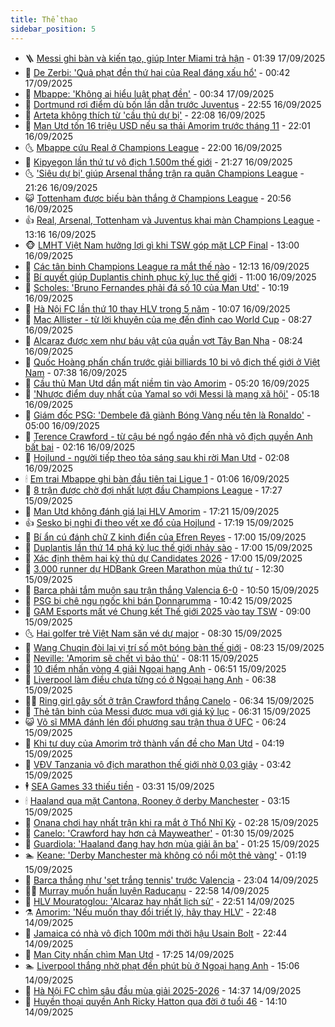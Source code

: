 ```yaml
---
title: Thể thao
sidebar_position: 5
---
```


<!-- vnexpress-the-thao:START -->
- 🪜 [Messi ghi bàn và kiến tạo, giúp Inter Miami trả hận](https://vnexpress.net/messi-ghi-ban-va-kien-tao-giup-inter-miami-tra-han-4940003.html) - 01:39 17/09/2025
- 🦩 [De Zerbi: &#39;Quả phạt đền thứ hai của Real đáng xấu hổ&#39;](https://vnexpress.net/de-zerbi-qua-phat-den-thu-hai-cua-real-dang-xau-ho-4939958.html) - 00:42 17/09/2025
- 🧰 [Mbappe: &#39;Không ai hiểu luật phạt đền&#39;](https://vnexpress.net/mbappe-khong-ai-hieu-luat-phat-den-4939955.html) - 00:34 17/09/2025
- 🤗 [Dortmund rơi điểm dù bốn lần dẫn trước Juventus](https://vnexpress.net/dortmund-roi-diem-du-bon-lan-dan-truoc-juventus-4939953.html) - 22:55 16/09/2025
- 🥳 [Arteta không thích từ &#39;cầu thủ dự bị&#39;](https://vnexpress.net/arteta-khong-thich-tu-cau-thu-du-bi-4939951.html) - 22:08 16/09/2025
- 🦣 [Man Utd tốn 16 triệu USD nếu sa thải Amorim trước tháng 11](https://vnexpress.net/man-utd-ton-16-trieu-usd-neu-sa-thai-amorim-truoc-thang-11-4939949.html) - 22:01 16/09/2025
- 🌜 [Mbappe cứu Real ở Champions League](https://vnexpress.net/mbappe-cuu-real-o-champions-league-4939952.html) - 22:00 16/09/2025
- 🫶 [Kipyegon lần thứ tư vô địch 1.500m thế giới](https://vnexpress.net/kipyegon-lan-thu-tu-vo-dich-1-500m-the-gioi-4939944.html) - 21:27 16/09/2025
- 🌜 [&#39;Siêu dự bị&#39; giúp Arsenal thắng trận ra quân Champions League](https://vnexpress.net/sieu-du-bi-giup-arsenal-thang-tran-ra-quan-champions-league-4939948.html) - 21:26 16/09/2025
- 😺 [Tottenham được biếu bàn thắng ở Champions League](https://vnexpress.net/tottenham-duoc-bieu-ban-thang-o-champions-league-4939947.html) - 20:56 16/09/2025
- 👍 [Real, Arsenal, Tottenham và Juventus khai màn Champions League](https://vnexpress.net/real-arsenal-tottenham-va-juventus-khai-man-champions-league-4939903.html) - 13:16 16/09/2025
- 🐵 [LMHT Việt Nam hưởng lợi gì khi TSW góp mặt LCP Final](https://vnexpress.net/lmht-viet-nam-huong-loi-gi-khi-tsw-gop-mat-lcp-final-4939880.html) - 13:00 16/09/2025
- 💫 [Các tân binh Champions League ra mắt thế nào](https://vnexpress.net/cac-tan-binh-champions-league-ra-mat-the-nao-4939654.html) - 12:13 16/09/2025
- 🦆 [Bí quyết giúp Duplantis chinh phục kỷ lục thế giới](https://vnexpress.net/bi-quyet-giup-duplantis-chinh-phuc-ky-luc-the-gioi-4939821.html) - 11:00 16/09/2025
- 🙉 [Scholes: &#39;Bruno Fernandes phải đá số 10 của Man Utd&#39;](https://vnexpress.net/scholes-bruno-fernandes-phai-da-so-10-cua-man-utd-4939861.html) - 10:19 16/09/2025
- 📝 [Hà Nội FC lần thứ 10 thay HLV trong 5 năm](https://vnexpress.net/ha-noi-fc-lan-thu-10-thay-hlv-trong-5-nam-4939867.html) - 10:07 16/09/2025
- 💯 [Mac Allister - từ lời khuyên của mẹ đến đỉnh cao World Cup](https://vnexpress.net/mac-allister-tu-loi-khuyen-cua-me-den-dinh-cao-world-cup-4939724.html) - 08:27 16/09/2025
- 🌈 [Alcaraz được xem như báu vật của quần vợt Tây Ban Nha](https://vnexpress.net/alcaraz-duoc-xem-nhu-bau-vat-cua-quan-vot-tay-ban-nha-4939727.html) - 08:24 16/09/2025
- 🦩 [Quốc Hoàng phấn chấn trước giải billiards 10 bi vô địch thế giới ở Việt Nam](https://vnexpress.net/quoc-hoang-phan-chan-truoc-giai-billiards-10-bi-vo-dich-the-gioi-o-viet-nam-4939733.html) - 07:38 16/09/2025
- 🐲 [Cầu thủ Man Utd dần mất niềm tin vào Amorim](https://vnexpress.net/cau-thu-man-utd-dan-mat-niem-tin-vao-amorim-4939558.html) - 05:20 16/09/2025
- 🌁 [&#39;Nhược điểm duy nhất của Yamal so với Messi là mạng xã hội&#39;](https://vnexpress.net/nhuoc-diem-duy-nhat-cua-yamal-so-voi-messi-la-mang-xa-hoi-4939676.html) - 05:18 16/09/2025
- 💯 [Giám đốc PSG: &#39;Dembele đã giành Bóng Vàng nếu tên là Ronaldo&#39;](https://vnexpress.net/giam-doc-psg-dembele-da-gianh-bong-vang-neu-ten-la-ronaldo-4939526.html) - 05:00 16/09/2025
- 🌝 [Terence Crawford - từ cậu bé ngổ ngáo đến nhà vô địch quyền Anh bất bại](https://vnexpress.net/terence-crawford-tu-cau-be-ngo-ngao-den-nha-vo-dich-quyen-anh-bat-bai-4939447.html) - 02:16 16/09/2025
- 🤖 [Hojlund - người tiếp theo tỏa sáng sau khi rời Man Utd](https://vnexpress.net/hojlund-nguoi-tiep-theo-toa-sang-sau-khi-roi-man-utd-4939472.html) - 02:08 16/09/2025
- 🕯 [Em trai Mbappe ghi bàn đầu tiên tại Ligue 1](https://vnexpress.net/em-trai-mbappe-ghi-ban-dau-tien-tai-ligue-1-4939468.html) - 01:06 16/09/2025
- 🧰 [8 trận được chờ đợi nhất lượt đầu Champions League](https://vnexpress.net/8-tran-duoc-cho-doi-nhat-luot-dau-champions-league-4939461.html) - 17:27 15/09/2025
- 🥳 [Man Utd không đánh giá lại HLV Amorim](https://vnexpress.net/man-utd-khong-danh-gia-lai-hlv-amorim-4939459.html) - 17:21 15/09/2025
- 👍 [Sesko bị nghi đi theo vết xe đổ của Hojlund](https://vnexpress.net/sesko-bi-nghi-di-theo-vet-xe-do-cua-hojlund-4939258.html) - 17:19 15/09/2025
- 💪 [Bí ẩn cú đánh chữ Z kinh điển của Efren Reyes](https://vnexpress.net/bi-an-cu-danh-chu-z-kinh-dien-cua-efren-reyes-4939411.html) - 17:00 15/09/2025
- 👹 [Duplantis lần thứ 14 phá kỷ lục thế giới nhảy sào](https://vnexpress.net/duplantis-lan-thu-14-pha-ky-luc-the-gioi-nhay-sao-4939456.html) - 17:00 15/09/2025
- 🧰 [Xác định thêm hai kỳ thủ dự Candidates 2026](https://vnexpress.net/xac-dinh-them-hai-ky-thu-du-candidates-2026-4939446.html) - 17:00 15/09/2025
- 🚀 [3.000 runner dự HDBank Green Marathon mùa thứ tư](https://vnexpress.net/3-000-runner-du-hdbank-green-marathon-mua-thu-tu-4939419.html) - 12:30 15/09/2025
- 🎃 [Barca phải tắm muộn sau trận thắng Valencia 6-0](https://vnexpress.net/barca-phai-tam-muon-sau-tran-thang-valencia-6-0-4939336.html) - 10:50 15/09/2025
- 🧰 [PSG bị chê ngu ngốc khi bán Donnarumma](https://vnexpress.net/psg-bi-che-ngu-ngoc-khi-ban-donnarumma-4939376.html) - 10:42 15/09/2025
- 👀 [GAM Esports mất vé Chung kết Thế giới 2025 vào tay TSW](https://vnexpress.net/gam-esports-mat-ve-chung-ket-the-gioi-2025-vao-tay-tsw-4939157.html) - 09:00 15/09/2025
- 🌜 [Hai golfer trẻ Việt Nam săn vé dự major](https://vnexpress.net/hai-golfer-tre-viet-nam-san-ve-du-major-4927369.html) - 08:30 15/09/2025
- 🫶 [Wang Chuqin đòi lại vị trí số một bóng bàn thế giới](https://vnexpress.net/wang-chuqin-doi-lai-vi-tri-so-mot-bong-ban-the-gioi-4939286.html) - 08:23 15/09/2025
- 🦄 [Neville: &#39;Amorim sẽ chết vì bảo thủ&#39;](https://vnexpress.net/neville-amorim-se-chet-vi-bao-thu-4939269.html) - 08:11 15/09/2025
- 🥳 [10 điểm nhấn vòng 4 giải Ngoại hạng Anh](https://vnexpress.net/10-diem-nhan-vong-4-giai-ngoai-hang-anh-4939179.html) - 06:51 15/09/2025
- 🐲 [Liverpool làm điều chưa từng có ở Ngoại hạng Anh](https://vnexpress.net/liverpool-lam-dieu-chua-tung-co-o-ngoai-hang-anh-4939153.html) - 06:38 15/09/2025
- 🧑‍🏫 [Ring girl gây sốt ở trận Crawford thắng Canelo](https://vnexpress.net/ring-girl-gay-sot-o-tran-crawford-thang-canelo-4939235.html) - 06:34 15/09/2025
- 🤔 [Thẻ tân binh của Messi được mua với giá kỷ lục](https://vnexpress.net/the-tan-binh-cua-messi-duoc-mua-voi-gia-ky-luc-4939237.html) - 06:31 15/09/2025
- 😺 [Võ sĩ MMA đánh lén đối phương sau trận thua ở UFC](https://vnexpress.net/vo-si-mma-danh-len-doi-phuong-sau-tran-thua-o-ufc-4939243.html) - 06:24 15/09/2025
- 💪 [Khi tư duy của Amorim trở thành vấn đề cho Man Utd](https://vnexpress.net/khi-tu-duy-cua-amorim-tro-thanh-van-de-cho-man-utd-4939188.html) - 04:19 15/09/2025
- 💼 [VĐV Tanzania vô địch marathon thế giới nhờ 0,03 giây](https://vnexpress.net/vdv-tanzania-vo-dich-marathon-the-gioi-nho-0-03-giay-4939143.html) - 03:42 15/09/2025
- 🕴 [SEA Games 33 thiếu tiền](https://vnexpress.net/sea-games-33-thieu-tien-4939129.html) - 03:31 15/09/2025
- 🕯 [Haaland qua mặt Cantona, Rooney ở derby Manchester](https://vnexpress.net/haaland-qua-mat-cantona-rooney-o-derby-manchester-4939067.html) - 03:15 15/09/2025
- 📝 [Onana chơi hay nhất trận khi ra mắt ở Thổ Nhĩ Kỳ](https://vnexpress.net/onana-choi-hay-nhat-tran-khi-ra-mat-o-tho-nhi-ky-4939064.html) - 02:28 15/09/2025
- 🧐 [Canelo: &#39;Crawford hay hơn cả Mayweather&#39;](https://vnexpress.net/canelo-crawford-hay-hon-ca-mayweather-4938995.html) - 01:30 15/09/2025
- 🙉 [Guardiola: &#39;Haaland đang hay hơn mùa giải ăn ba&#39;](https://vnexpress.net/guardiola-haaland-dang-hay-hon-mua-giai-an-ba-4939004.html) - 01:25 15/09/2025
- 🏊 [Keane: &#39;Derby Manchester mà không có nổi một thẻ vàng&#39;](https://vnexpress.net/keane-derby-manchester-ma-khong-co-noi-mot-the-vang-4939011.html) - 01:19 15/09/2025
- 🌊 [Barca thắng như &#39;set trắng tennis&#39; trước Valencia](https://vnexpress.net/barca-thang-nhu-set-trang-tennis-truoc-valencia-4939000.html) - 23:04 14/09/2025
- 👨‍🏫 [Murray muốn huấn luyện Raducanu](https://vnexpress.net/murray-muon-huan-luyen-raducanu-4938997.html) - 22:58 14/09/2025
- 🥷 [HLV Mouratoglou: &#39;Alcaraz hay nhất lịch sử&#39;](https://vnexpress.net/hlv-mouratoglou-alcaraz-hay-nhat-lich-su-4938994.html) - 22:51 14/09/2025
- ⚗️ [Amorim: &#39;Nếu muốn thay đổi triết lý, hãy thay HLV&#39;](https://vnexpress.net/amorim-neu-muon-thay-doi-triet-ly-hay-thay-hlv-4938998.html) - 22:48 14/09/2025
- 🌮 [Jamaica có nhà vô địch 100m mới thời hậu Usain Bolt](https://vnexpress.net/jamaica-co-nha-vo-dich-100m-moi-thoi-hau-usain-bolt-4938996.html) - 22:44 14/09/2025
- 🤩 [Man City nhấn chìm Man Utd](https://vnexpress.net/man-city-nhan-chim-man-utd-4938980.html) - 17:25 14/09/2025
- 🏊 [Liverpool thắng nhờ phạt đền phút bù ở Ngoại hạng Anh](https://vnexpress.net/liverpool-thang-nho-phat-den-phut-bu-o-ngoai-hang-anh-4938969.html) - 15:06 14/09/2025
- 🐎 [Hà Nội FC chìm sâu đầu mùa giải 2025-2026](https://vnexpress.net/ha-noi-fc-chim-sau-dau-mua-giai-2025-2026-4938965.html) - 14:37 14/09/2025
- 💫 [Huyền thoại quyền Anh Ricky Hatton qua đời ở tuổi 46](https://vnexpress.net/huyen-thoai-quyen-anh-ricky-hatton-qua-doi-o-tuoi-46-4938951.html) - 14:10 14/09/2025<!-- vnexpress-the-thao:END -->
